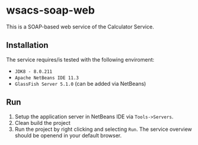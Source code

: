 # wsacs-soap-web
This is a SOAP-based web service of the Calculator Service.

## Installation
The service requires/is tested with the following enviroment:
- `JDK8 - 8.0.211`
- `Apache NetBeans IDE 11.3`
- `GlassFish Server 5.1.0` (can be added via NetBeans)

## Run 

1. Setup the application server in NetBeans IDE via `Tools->Servers`.
2. Clean build the project
3. Run the project by right clicking and selecting `Run`. The service overview should be openend in your default browser.
